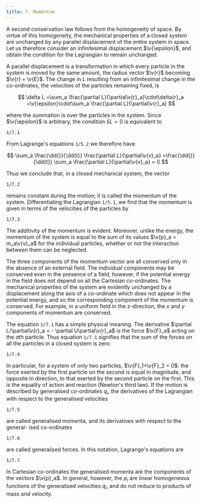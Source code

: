 ```yaml
---
title: 7. Momentum
---
```


A second conservation law follows from the homogeneity of space. By virtue of this homogeneity, the mechanical properties of a closed system are unchanged by any parallel displacement of the entire system in space. Let us therefore consider an infinitesimal displacement $\v{\epsilon}$, and obtain the condition for the Lagrangian to remain unchanged.

A parallel displacement is a transformation in which every particle in the system is moved by the same amount, the radius vector $\v{r}$ becoming $\v{r} + \v{E}$.
The change in $L$ resulting from an infinitesimal change in the co-ordinates, the velocities of the particles remaining fixed, is 

$$
\delta L
=\sum_a \frac{\partial L}{\partial\v{r}_a}\cdot\delta{r}_a
=\v{\epsilon}\cdot\sum_a \frac{\partial L}{\partial\v{r}_a}
$$

where the summation is over the particles in the system. Since $\v{\epsilon}$ is arbitrary, the condition $\delta L = 0$ is equivalent to

```load
1/7.1
```

From Lagrange's equations `1/5.2` we therefore have

$$
\sum_a \frac{\dd{}}{\dd{t}} \frac{\partial L}{\partial\v{v}_a}
=\frac{\dd{}}{\dd{t}} \sum_a \frac{\partial L}{\partial\v{v}_a}
= 0
$$

Thus we conclude that, in a closed mechanical system, the vector

```load
1/7.2
```

remains constant during the motion; it is called the momentum of the system.
Differentiating the Lagrangian `1/5.1`, we find that the momentum is given in
terms of the velocities of the particles by

```load
1/7.3
```

The additivity of the momentum is evident. Moreover, unlike the energy, the momentum of the system is equal to the sum of its values $\v{p}_a = m_a\v{v}_a$ for the individual particles, whether or not the interaction between them can be neglected.

The three components of the momentum vector are all conserved only in the absence of an external field. The individual components may be conserved even in the presence of a field, however, if the potential energy in the field does not depend on all the Cartesian co-ordinates. The mechanical properties of the system are evidently unchanged by a displacement along the axis of a co-ordinate which does not appear in the potential energy, and so the corresponding component of the momentum is conserved. For example, in a uniform field in the z-direction, the $x$ and $y$ components of momentum are conserved.

The equation `1/7.1` has a simple physical meaning. The derivative $\partial L/\partial\v{r}_a = - \partial U\partial\v{r}_a$ is the force $\v{F}_a$ acting on the $a$th particle. Thus equation `1/7.1` signifies that the sum of the forces on all the particles in a closed system is zero:

```load
1/7.4
```

In particular, for a system of only two particles, $\v{F}_1+\v{F}_2 = 0$: the force exerted by the first particle on the second is equal in magnitude, and opposite in direction, to that exerted by the second particle on the first. This is the equality of action and reaction (Newton's third law).
If the motion is described by generalised co-ordinates $q_i$, the derivatives
of the Lagrangian with respect to the generalised velocities

```load
1/7.5
```

are called generalised momenta, and its derivatives with respect to the general-
ised co-ordinates

```load
1/7.6
```

are called generalised forces. In this notation, Lagrange's equations are

```load
1/7.7
```

In Cartesian co-ordinates the generalised momenta are the components of the vectors $\v{p}_a$. In general, however, the $p_i$ are linear homogeneous functions of the generalised velocities $\dot{q}_i$, and do not reduce to products of mass and velocity.

<!-- PROBLEM -->
<!-- A particle of mass m moving with velocity V1 leaves a half-space in which its potential energy -->
<!-- is a constant U1 and enters another in which its potential energy is a different constant U2. -->
<!-- Determine the change in the direction of motion of the particle. -->
<!-- SOLUTION. The potential energy is independent of the co-ordinates whose axes are parallel -->
<!-- to the plane separating the half-spaces. The component of momentum in that plane is -->
<!-- therefore conserved. Denoting by 01 and O2 the angles between the normal to the plane and -->
<!-- the velocities V1 and V2 of the particle before and after passing the plane, we have V1 sin 01 -->
<!-- = U2 sin O2. The relation between V1 and V2 is given by the law of conservation of energy, -->
<!-- and the result is -->
<!-- sin -->
